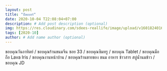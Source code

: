 ```yaml
---
layout: post
title: "ปิดเบอร์"
date: 2020-10-04 T22:08:04+07:00
description: # Add post description (optional)
img: https://res.cloudinary.com/sdees-reallife/image/upload/v1601824016/IMG_20201004_172921.jpg # Add image post (optional)
tags: [2020-10]
author: # Add name author (optional)
---
```

ขอบคุณวันอาทิตย์ / ขอบคุณร้านขนมจีน ซอย 33 / ขอบคุณซิมทรู / ขอบคุณ Tablet / ขอบคุณมือถือ Lava Iris / ขอบคุณงานหน้าบ้าน / ขอบคุณร้านขายของ ขนม อาหาร ข้าวสาร สบู่น้ำนมข้าว / ขอบคุณ JD

<i class="fa fa-child" style="color:plum"></i>
